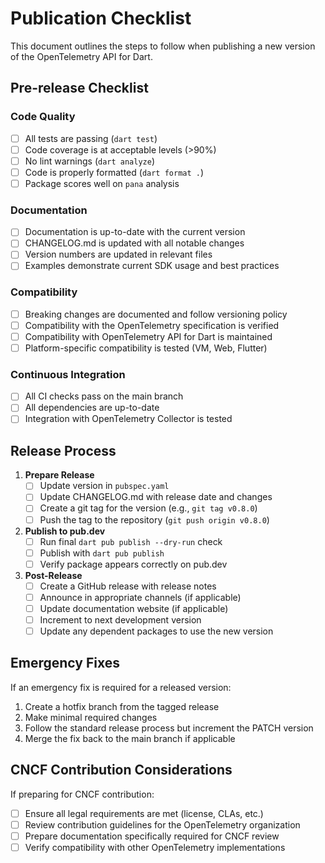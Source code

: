# Publication Checklist

This document outlines the steps to follow when publishing a new version of the OpenTelemetry API for Dart.

## Pre-release Checklist

### Code Quality
- [ ] All tests are passing (`dart test`)
- [ ] Code coverage is at acceptable levels (>90%)
- [ ] No lint warnings (`dart analyze`)
- [ ] Code is properly formatted (`dart format .`)
- [ ] Package scores well on `pana` analysis

### Documentation
- [ ] Documentation is up-to-date with the current version
- [ ] CHANGELOG.md is updated with all notable changes
- [ ] Version numbers are updated in relevant files
- [ ] Examples demonstrate current SDK usage and best practices

### Compatibility
- [ ] Breaking changes are documented and follow versioning policy
- [ ] Compatibility with the OpenTelemetry specification is verified
- [ ] Compatibility with OpenTelemetry API for Dart is maintained
- [ ] Platform-specific compatibility is tested (VM, Web, Flutter)

### Continuous Integration
- [ ] All CI checks pass on the main branch
- [ ] All dependencies are up-to-date
- [ ] Integration with OpenTelemetry Collector is tested

## Release Process

1. **Prepare Release**
   - [ ] Update version in `pubspec.yaml`
   - [ ] Update CHANGELOG.md with release date and changes
   - [ ] Create a git tag for the version (e.g., `git tag v0.8.0`)
   - [ ] Push the tag to the repository (`git push origin v0.8.0`)

2. **Publish to pub.dev**
   - [ ] Run final `dart pub publish --dry-run` check
   - [ ] Publish with `dart pub publish`
   - [ ] Verify package appears correctly on pub.dev

3. **Post-Release**
   - [ ] Create a GitHub release with release notes
   - [ ] Announce in appropriate channels (if applicable)
   - [ ] Update documentation website (if applicable)
   - [ ] Increment to next development version
   - [ ] Update any dependent packages to use the new version

## Emergency Fixes

If an emergency fix is required for a released version:

1. Create a hotfix branch from the tagged release
2. Make minimal required changes
3. Follow the standard release process but increment the PATCH version
4. Merge the fix back to the main branch if applicable

## CNCF Contribution Considerations

If preparing for CNCF contribution:

- [ ] Ensure all legal requirements are met (license, CLAs, etc.)
- [ ] Review contribution guidelines for the OpenTelemetry organization
- [ ] Prepare documentation specifically required for CNCF review
- [ ] Verify compatibility with other OpenTelemetry implementations
